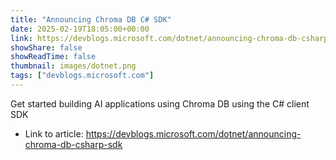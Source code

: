 ```yaml
---
title: "Announcing Chroma DB C# SDK"
date: 2025-02-19T18:05:00+00:00
link: https://devblogs.microsoft.com/dotnet/announcing-chroma-db-csharp-sdk
showShare: false
showReadTime: false
thumbnail: images/dotnet.png
tags: ["devblogs.microsoft.com"]
---
```

Get started building AI applications using Chroma DB using the C# client SDK

- Link to article: https://devblogs.microsoft.com/dotnet/announcing-chroma-db-csharp-sdk